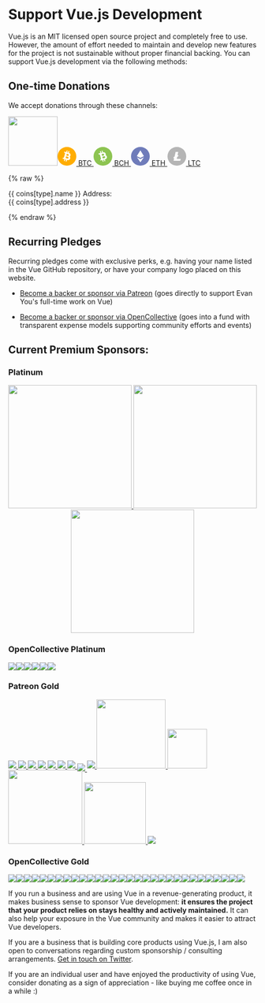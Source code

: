 # Support Vue.js Development

Vue.js is an MIT licensed open source project and completely free to use.
However, the amount of effort needed to maintain and develop new features for the project is not sustainable without proper financial backing. You can support Vue.js development via the following methods:

## One-time Donations

We accept donations through these channels:

<div id="one-time-donations">
  <a href="https://www.paypal.me/evanyou" target="_blank"><img src="/images/paypal.png" style="width:100px"></a><a href="#btc"><svg width="38" height="38" viewBox="0 0 38 38" xmlns="http://www.w3.org/2000/svg"><g fill="none" fill-rule="evenodd"><circle fill="#FFAD02" cx="19" cy="19" r="19"></circle><path d="M24.7 19.68a3.63 3.63 0 0 0 1.47-2.06c.74-2.77-.46-4.87-3.2-5.6l.89-3.33a.23.23 0 0 0-.16-.28l-1.32-.35a.23.23 0 0 0-.28.15l-.89 3.33-1.75-.47.88-3.32a.23.23 0 0 0-.16-.28l-1.31-.35a.23.23 0 0 0-.28.15l-.9 3.33-3.73-1a.23.23 0 0 0-.27.16l-.36 1.33c-.03.12.04.25.16.28l.22.06a1.83 1.83 0 0 1 1.28 2.24l-1.9 7.09a1.83 1.83 0 0 1-2.07 1.33.23.23 0 0 0-.24.12l-.69 1.24a.23.23 0 0 0 0 .2c.02.07.07.12.14.13l3.67.99-.89 3.33c-.03.12.04.24.16.27l1.32.35c.12.03.24-.04.28-.16l.89-3.32 1.76.47-.9 3.33c-.02.12.05.24.16.27l1.32.35c.12.03.25-.04.28-.16l.9-3.32.87.23c2.74.74 4.83-.48 5.57-3.25.35-1.3-.05-2.6-.92-3.48zm-5.96-5.95l2.64.7a1.83 1.83 0 0 1 1.28 2.24 1.83 1.83 0 0 1-2.23 1.3l-2.64-.7.95-3.54zm1.14 9.8l-3.51-.95.95-3.54 3.51.94a1.83 1.83 0 0 1 1.28 2.24 1.83 1.83 0 0 1-2.23 1.3z" fill="#FFF"></path></g></svg> BTC
  </a><a href="#bch"><svg width="38" height="38" viewBox="0 0 38 38" xmlns="http://www.w3.org/2000/svg"><g fill="none" fill-rule="evenodd"><circle fill="#8DC451" cx="19" cy="19" r="19"></circle><path d="M24.5 16.72c.37-.76.48-1.64.25-2.52-.75-2.76-2.84-3.98-5.58-3.25l-.89-3.32a.23.23 0 0 0-.28-.16l-1.32.35a.23.23 0 0 0-.16.27l.9 3.33-1.76.47-.9-3.32a.23.23 0 0 0-.27-.16l-1.32.35a.23.23 0 0 0-.16.28l.9 3.32-3.74 1a.23.23 0 0 0-.16.29l.35 1.32c.04.12.16.2.28.17l.22-.06c.97-.26 1.97.32 2.23 1.3l1.9 7.08c.25.93-.25 1.87-1.13 2.2a.23.23 0 0 0-.14.21l.02 1.43c0 .07.04.13.1.18.05.04.12.05.19.04l3.67-.99.9 3.33c.03.12.15.19.27.15l1.31-.35c.12-.03.2-.16.16-.28l-.88-3.32 1.75-.47.9 3.33c.03.12.15.19.27.15l1.32-.35c.12-.03.19-.16.16-.28l-.9-3.32.88-.24c2.75-.73 3.95-2.83 3.2-5.6a3.63 3.63 0 0 0-2.54-2.56zm-8.13-2.17l2.63-.7c.97-.26 1.97.32 2.23 1.3.27.97-.3 1.98-1.28 2.24l-2.63.7-.95-3.54zm5.88 7.91l-3.5.94-.96-3.54 3.51-.94c.97-.26 1.97.32 2.24 1.3.26.98-.32 1.98-1.29 2.24z" fill="#FFF"></path></g></svg> BCH
  </a><a href="#eth"><svg xmlns="http://www.w3.org/2000/svg" width="38" height="38" viewBox="0 0 32 32"><g fill="none" fill-rule="evenodd"><ellipse cx="16" cy="16" fill="#6F7CBA" rx="16" ry="16"></ellipse><path fill="#FFF" d="M10.13 17.76c-.1-.15-.06-.2.09-.12l5.49 3.09c.15.08.4.08.56 0l5.58-3.08c.16-.08.2-.03.1.11L16.2 25.9c-.1.15-.28.15-.38 0l-5.7-8.13zm.04-2.03a.3.3 0 0 1-.13-.42l5.74-9.2c.1-.15.25-.15.34 0l5.77 9.19c.1.14.05.33-.12.41l-5.5 2.78a.73.73 0 0 1-.6 0l-5.5-2.76z"></path></g></svg> ETH
  </a><a href="#ltc"><svg xmlns="http://www.w3.org/2000/svg" width="38" height="38" viewBox="0 0 38 38"><g fill="none" fill-rule="evenodd"><circle cx="19" cy="19" r="19" fill="#B5B5B5" fill-rule="nonzero"></circle><path fill="#FFF" d="M12.29 28.04l1.29-5.52-1.58.67.63-2.85 1.64-.68L16.52 10h5.23l-1.52 7.14 2.09-.74-.58 2.7-2.05.8-.9 4.34h8.1l-.99 3.8z"></path></g></svg> LTC
  </a>
</div>

{% raw %}
<div id="coin-details" v-if="type && coins[type]">
  <p>{{ coins[type].name }} Address:<br>{{ coins[type].address }}</p>
  <img :src="'/images/coin-' + type + '.png'">
</div>
{% endraw %}

<script>
var coins = new Vue({
  el: '#coin-details',
  data: {
    type: window.location.hash.slice(1),
    coins: {
      btc: {
        name: 'Bitcoin',
        address: '14MEpy5a9MwDZa9CUzrfDhTU8dy2KKJ5mU'
      },
      bch: {
        name: 'Bitcoin Cash',
        address: '15gftB3fwumFRWGWFhVzTgc4nhM5w1F2Tu'
      },
      eth: {
        name: 'Ethereum',
        address: '0x3411356C1f0Bf5D859464eD2AC54DD2C222519B7'
      },
      ltc: {
        name: 'Litecoin',
        address: 'LUcHis3B8SFtEeZtuCaZoqsyN9XFAKmbCP'
      }
    }
  }
})
window.addEventListener('hashchange', function () {
  coins.type = window.location.hash.slice(1)
})
</script>

## Recurring Pledges

Recurring pledges come with exclusive perks, e.g. having your name listed in the Vue GitHub repository, or have your company logo placed on this website.

- [Become a backer or sponsor via Patreon](https://www.patreon.com/evanyou) (goes directly to support Evan You's full-time work on Vue)

- [Become a backer or sponsor via OpenCollective](https://opencollective.com/vuejs) (goes into a fund with transparent expense models supporting community efforts and events)

## Current Premium Sponsors:

### Platinum

<p style="text-align: center;">
  <a href="https://stdlib.com">
    <img src="/images/stdlib.png" style="width: 250px;">
  </a>
  <a href="http://tooltwist.com/" target="_blank">
    <img src="/images/tooltwist.png" style="width: 250px;">
  </a>
  <a href="https://vueschool.io/?utm_source=Vuejs.org&utm_medium=Banner&utm_campaign=Sponsored%20Banner&utm_content=V1" target="_blank">
    <img src="/images/vueschool.png" style="width: 250px">
  </a>
</p>

### OpenCollective Platinum

<p class="open-collective-sponsors sponsor-section">
  <a href="https://opencollective.com/vuejs/tiers/platinum-sponsors/0/website" target="_blank"><img src="https://opencollective.com/vuejs/tiers/platinum-sponsors/0/avatar.svg"></a><a href="https://opencollective.com/vuejs/tiers/platinum-sponsors/1/website" target="_blank"><img src="https://opencollective.com/vuejs/tiers/platinum-sponsors/1/avatar.svg"></a><a href="https://opencollective.com/vuejs/tiers/platinum-sponsors/2/website" target="_blank"><img src="https://opencollective.com/vuejs/tiers/platinum-sponsors/2/avatar.svg"></a><a href="https://opencollective.com/vuejs/tiers/platinum-sponsors/3/website" target="_blank"><img src="https://opencollective.com/vuejs/tiers/platinum-sponsors/3/avatar.svg"></a><a href="https://opencollective.com/vuejs/tiers/platinum-sponsors/4/website" target="_blank"><img src="https://opencollective.com/vuejs/tiers/platinum-sponsors/4/avatar.svg"></a><a href="https://opencollective.com/vuejs/tiers/platinum-sponsors/5/website" target="_blank"><img src="https://opencollective.com/vuejs/tiers/platinum-sponsors/5/avatar.svg"></a>
</p>

### Patreon Gold

<p class="patreon-sponsors sponsor-section">
  <a href="https://jsfiddle.net">
    <img src="/images/jsfiddle.png">
  </a><a href="https://laravel.com">
    <img src="/images/laravel.png">
  </a><a href="https://chaitin.cn">
    <img src="/images/chaitin.png">
  </a><a href="https://htmlburger.com" target="_blank">
    <img src="/images/htmlburger.png">
  </a><a href="https://starter.someline.com/" target="_blank">
    <img src="/images/someline.png">
  </a><a href="http://monterail.com/" target="_blank">
    <img src="/images/monterail.png">
  </a><a href="https://www.2mhost.com/" target="_blank">
    <img src="/images/2mhost.png">
  </a><a href="https://vuejobs.com/?ref=vuejs" target="_blank" style="position: relative; top: 6px;">
    <img src="/images/vuejobs.svg">
  </a><a href="https://leanpub.com/vuejs2" target="_blank">
    <img src="/images/tmvuejs2.png">
  </a><a href="https://anymod.com" target="_blank" style="width: 140px;">
    <img src="/images/anymod.png" style="width: 140px;">
  </a><a href="https://www.xfive.co/" target="_blank" style="width: 80px;">
    <img src="/images/xfive.png" style="width: 80px;">
  </a><a href="https://www.frontenddeveloperlove.com/" target="_blank" style="width: 150px;">
    <img src="/images/frontend-love.png" style="width: 150px;">
  </a><a href="https://onsen.io/vue/" target="_blank" style="width: 125px;">
    <img src="/images/onsen-ui.png" style="width: 125px;">
  </a><a href="https://vuetifyjs.com" target="_blank">
    <img src="/images/vuetify.png">
  </a>
</p>

### OpenCollective Gold

<p class="open-collective-sponsors sponsor-section">
  <a href="https://opencollective.com/vuejs/tiers/gold-sponsors/0/website" target="_blank"><img src="https://opencollective.com/vuejs/tiers/gold-sponsors/0/avatar.svg"></a><a href="https://opencollective.com/vuejs/tiers/gold-sponsors/1/website" target="_blank"><img src="https://opencollective.com/vuejs/tiers/gold-sponsors/1/avatar.svg"></a><a href="https://opencollective.com/vuejs/tiers/gold-sponsors/2/website" target="_blank"><img src="https://opencollective.com/vuejs/tiers/gold-sponsors/2/avatar.svg"></a><a href="https://opencollective.com/vuejs/tiers/gold-sponsors/3/website" target="_blank"><img src="https://opencollective.com/vuejs/tiers/gold-sponsors/3/avatar.svg"></a><a href="https://opencollective.com/vuejs/tiers/gold-sponsors/4/website" target="_blank"><img src="https://opencollective.com/vuejs/tiers/gold-sponsors/4/avatar.svg"></a><a href="https://opencollective.com/vuejs/tiers/gold-sponsors/5/website" target="_blank"><img src="https://opencollective.com/vuejs/tiers/gold-sponsors/5/avatar.svg"></a><a href="https://opencollective.com/vuejs/tiers/gold-sponsors/6/website" target="_blank"><img src="https://opencollective.com/vuejs/tiers/gold-sponsors/6/avatar.svg"></a><a href="https://opencollective.com/vuejs/tiers/gold-sponsors/7/website" target="_blank"><img src="https://opencollective.com/vuejs/tiers/gold-sponsors/7/avatar.svg"></a><a href="https://opencollective.com/vuejs/tiers/gold-sponsors/8/website" target="_blank"><img src="https://opencollective.com/vuejs/tiers/gold-sponsors/8/avatar.svg"></a><a href="https://opencollective.com/vuejs/tiers/gold-sponsors/9/website" target="_blank"><img src="https://opencollective.com/vuejs/tiers/gold-sponsors/9/avatar.svg"></a><a href="https://opencollective.com/vuejs/tiers/gold-sponsors/10/website" target="_blank"><img src="https://opencollective.com/vuejs/tiers/gold-sponsors/10/avatar.svg"></a><a href="https://opencollective.com/vuejs/tiers/gold-sponsors/11/website" target="_blank"><img src="https://opencollective.com/vuejs/tiers/gold-sponsors/11/avatar.svg"></a><a href="https://opencollective.com/vuejs/tiers/gold-sponsors/12/website" target="_blank"><img src="https://opencollective.com/vuejs/tiers/gold-sponsors/12/avatar.svg"></a><a href="https://opencollective.com/vuejs/tiers/gold-sponsors/13/website" target="_blank"><img src="https://opencollective.com/vuejs/tiers/gold-sponsors/13/avatar.svg"></a><a href="https://opencollective.com/vuejs/tiers/gold-sponsors/14/website" target="_blank"><img src="https://opencollective.com/vuejs/tiers/gold-sponsors/14/avatar.svg"></a><a href="https://opencollective.com/vuejs/tiers/gold-sponsors/15/website" target="_blank"><img src="https://opencollective.com/vuejs/tiers/gold-sponsors/15/avatar.svg"></a><a href="https://opencollective.com/vuejs/tiers/gold-sponsors/16/website" target="_blank"><img src="https://opencollective.com/vuejs/tiers/gold-sponsors/16/avatar.svg"></a><a href="https://opencollective.com/vuejs/tiers/gold-sponsors/17/website" target="_blank"><img src="https://opencollective.com/vuejs/tiers/gold-sponsors/17/avatar.svg"></a><a href="https://opencollective.com/vuejs/tiers/gold-sponsors/18/website" target="_blank"><img src="https://opencollective.com/vuejs/tiers/gold-sponsors/18/avatar.svg"></a><a href="https://opencollective.com/vuejs/tiers/gold-sponsors/19/website" target="_blank"><img src="https://opencollective.com/vuejs/tiers/gold-sponsors/19/avatar.svg"></a><a href="https://opencollective.com/vuejs/tiers/gold-sponsors/20/website" target="_blank"><img src="https://opencollective.com/vuejs/tiers/gold-sponsors/20/avatar.svg"></a><a href="https://opencollective.com/vuejs/tiers/gold-sponsors/21/website" target="_blank"><img src="https://opencollective.com/vuejs/tiers/gold-sponsors/21/avatar.svg"></a><a href="https://opencollective.com/vuejs/tiers/gold-sponsors/22/website" target="_blank"><img src="https://opencollective.com/vuejs/tiers/gold-sponsors/22/avatar.svg"></a><a href="https://opencollective.com/vuejs/tiers/gold-sponsors/23/website" target="_blank"><img src="https://opencollective.com/vuejs/tiers/gold-sponsors/23/avatar.svg"></a><a href="https://opencollective.com/vuejs/tiers/gold-sponsors/24/website" target="_blank"><img src="https://opencollective.com/vuejs/tiers/gold-sponsors/24/avatar.svg"></a><a href="https://opencollective.com/vuejs/tiers/gold-sponsors/25/website" target="_blank"><img src="https://opencollective.com/vuejs/tiers/gold-sponsors/25/avatar.svg"></a><a href="https://opencollective.com/vuejs/tiers/gold-sponsors/26/website" target="_blank"><img src="https://opencollective.com/vuejs/tiers/gold-sponsors/26/avatar.svg"></a><a href="https://opencollective.com/vuejs/tiers/gold-sponsors/27/website" target="_blank"><img src="https://opencollective.com/vuejs/tiers/gold-sponsors/27/avatar.svg"></a><a href="https://opencollective.com/vuejs/tiers/gold-sponsors/28/website" target="_blank"><img src="https://opencollective.com/vuejs/tiers/gold-sponsors/28/avatar.svg"></a><a href="https://opencollective.com/vuejs/tiers/gold-sponsors/29/website" target="_blank"><img src="https://opencollective.com/vuejs/tiers/gold-sponsors/29/avatar.svg"></a>
</p>

If you run a business and are using Vue in a revenue-generating product, it makes business sense to sponsor Vue development: **it ensures the project that your product relies on stays healthy and actively maintained.** It can also help your exposure in the Vue community and makes it easier to attract Vue developers.

If you are a business that is building core products using Vue.js, I am also open to conversations regarding custom sponsorship / consulting arrangements. [Get in touch on Twitter](https://twitter.com/youyuxi).

If you are an individual user and have enjoyed the productivity of using Vue, consider donating as a sign of appreciation - like buying me coffee once in a while :)
